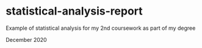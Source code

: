# statistical-analysis-report
Example of statistical analysis for my 2nd coursework as part of my degree 

December 2020
